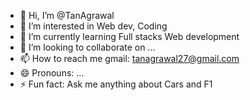 - 👋 Hi, I’m @TanAgrawal
- 👀 I’m interested in Web dev, Coding 
- 🌱 I’m currently learning Full stacks Web development
- 💞️ I’m looking to collaborate on ...
- 📫 How to reach me gmail: tanagrawal27@gmail.com
- 😄 Pronouns: ...
- ⚡ Fun fact: Ask me anything about Cars and F1

<!---
TanAgrawal/TanAgrawal is a ✨ special ✨ repository because its `README.md` (this file) appears on your GitHub profile.
You can click the Preview link to take a look at your changes.
--->

